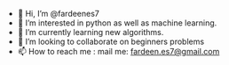 - 👋 Hi, I’m @fardeenes7
- 👀 I’m interested in python as well as machine learning.
- 🌱 I’m currently learning new algorithms.
- 💞️ I’m looking to collaborate on beginners problems
- 📫 How to reach me :
      mail me: fardeen.es7@gmail.com

<!---
fardeenes7/fardeenes7 is a ✨ special ✨ repository because its `README.md` (this file) appears on your GitHub profile.
You can click the Preview link to take a look at your changes.
--->
